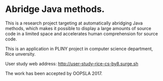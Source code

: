 # Abridge Java methods. 

This is a research project targeting at automatically abridging Java methods, which makes it possible to display a large amounts of source code in a limited space and accelerates human comprehension for source code.

This is an application in PLINY project in computer science department, Rice unversity.

User study web address: http://user-study-rice-cs-by8.surge.sh

The work has been accepted by OOPSLA 2017.
